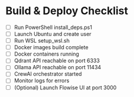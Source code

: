 # Build & Deploy Checklist


- [ ] Run PowerShell install_deps.ps1
- [ ] Launch Ubuntu and create user
- [ ] Run WSL setup_wsl.sh
- [ ] Docker images build complete
- [ ] Docker containers running
- [ ] Qdrant API reachable on port 6333
- [ ] Ollama API reachable on port 11434
- [ ] CrewAI orchestrator started
- [ ] Monitor logs for errors
- [ ] (Optional) Launch Flowise UI at port 3000

